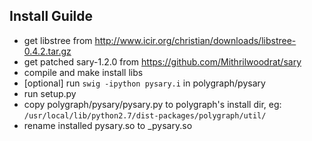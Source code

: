 ## Install Guilde
* get libstree from http://www.icir.org/christian/downloads/libstree-0.4.2.tar.gz
* get patched sary-1.2.0 from https://github.com/Mithrilwoodrat/sary
* compile and make install libs
* [optional] run `swig -ipython pysary.i` in polygraph/pysary
* run setup.py
* copy polygraph/pysary/pysary.py to polygraph's install dir, eg: `/usr/local/lib/python2.7/dist-packages/polygraph/util/`
* rename installed pysary.so to _pysary.so
